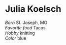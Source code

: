 # Julia Koelsch

*Born* St. Joseph, MO <br />
*Favorite food* Tacos <br />
*Hobby* knitting <br />
*Color* blue <br />
